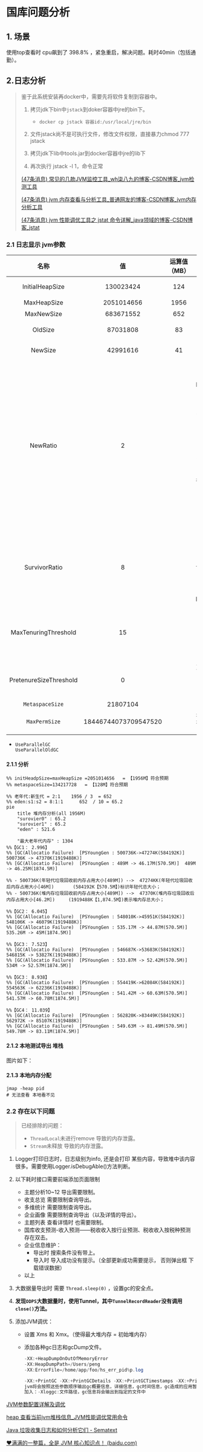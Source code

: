 # 国库问题分析

## 1. 场景

使用top查看时  cpu飙到了 398.8% ，紧急重启，解决问题。耗时40min（包括通勤）。

## 2.日志分析

> 鉴于此系统安装再docker中，需要先将软件复制到容器中。
>
> 1. 拷贝jdk下bin中`jstack`到doker容器中jre的bin下。
>
>    - ```shell
>      docker cp jstack 容器id:/usr/local/jre/bin
>      ```
>
> 2. 文件jstack尚不是可执行文件，修改文件权限，直接暴力chmod 777 jstack
>
> 3. 拷贝jdk下lib中tools.jar到docker容器中jre的lib下
>
> 4. 再次执行 jstack -l 1，命令正常
>
> [(47条消息) 常见的几款JVM监控工具_wh柒八九的博客-CSDN博客_jvm检测工具](https://blog.csdn.net/qq_31960623/article/details/120541633)
>
> [(47条消息) jvm 内存查看与分析工具_普通网友的博客-CSDN博客_jvm内存分析工具](https://blog.csdn.net/geejkse_seff/article/details/124276085?spm=1001.2101.3001.6650.9&utm_medium=distribute.pc_relevant.none-task-blog-2~default~BlogCommendFromBaidu~Rate-9-124276085-blog-120541633.pc_relevant_aa_2&depth_1-utm_source=distribute.pc_relevant.none-task-blog-2~default~BlogCommendFromBaidu~Rate-9-124276085-blog-120541633.pc_relevant_aa_2&utm_relevant_index=17)
>
> [(47条消息) jvm 性能调优工具之 jstat 命令详解_java领域的博客-CSDN博客_jstat](https://blog.csdn.net/javalingyu/article/details/124800644)



### 2.1 日志显示 jvm参数

|          名称          |          值          | 运算值（MB） |                             作用                             |
| :--------------------: | :------------------: | :----------: | :----------------------------------------------------------: |
|    InitialHeapSize     |      130023424       |     124      |                     JVM初始占用的堆内存                      |
|      MaxHeapSize       |      2051014656      |     1956     |                          最大堆内存                          |
|       MaxNewSize       |      683671552       |     652      |                        最大新生代内存                        |
|        OldSize         |       87031808       |      83      |                  JVM启动时分配的老年代内存                   |
|        NewSize         |       42991616       |      41      |                  JVM启动时分配的新生代内存                   |
|        NewRatio        |          2           |              | 指定老年代/新生代的堆内存比例。在hotspot虚拟机中，堆内存 = 新生代 + 老年代。如果-XX:NewRatio=4表示年轻代与年老代所占比值为1:4,年轻代占整个堆内存的1/5。`在设置了-XX:MaxNewSize的情况下，-XX:NewRatio的值会被忽略`，老年代的内存=堆内存 - 新生代内存。老年代的最大内存 = 堆内存 - 新生代 最大内存。 |
|     SurvivorRatio      |          8           |              | 设置新生代中1个Eden区与1个Survivor区的大小比值。在hotspot虚拟机中，新生代 = 1个Eden + 2个Survivor。Eden:S0:S1=8:1:1 |
|  MaxTenuringThreshold  |          15          |              | 设置新生代gc最大年龄。如果设置为0的话，则新生代对象直接进入老年代设置对象直接进入老年代 |
| PretenureSizeThreshold |          0           |              |   对象大小大于`N`字节的直接在老年代分配对象，0表示不做处理   |
|    `MetaspaceSize`     |       21807104       |              |                                                              |
|     `MaxPermSize`      | 18446744073709547520 |              |     **`永久代不属于堆内存，堆内存只包含新生代和老年代`**     |

- ```
  UseParallelGC
  UseParallelOldGC
  ```

#### 2.1.1 分析

``` mermaid
%% initHeadpSize=maxHeapSize =2051014656   = 【1956M】符合预期
%% metaspaceSize=134217728   = 【128M】符合预期

%% 老年代:新生代 = 2:1    1956 / 3  = 652
%% eden:s1:s2 = 8:1:1      652  / 10 = 65.2
pie
    title 堆内存分析(all 1956M)
    "surovier0" : 65.2
    "surovier1" : 65.2
    "eden" : 521.6
      
    "最大老年代内存" : 1304
%%【GC1： 2.996】
%% [GC(Allocatio Failure)  [PSYoungGen : 500736K->47274K(584192K)]  500736K -> 47370K(1919488K)]
%% [GC(Allocatio Failure)  [PSYoungGen : 489M -> 46.17M(570.5M)]  489M -> 46.25M(1874.5M)]

%% - 500736K(年轻代垃圾回收前内存占用大小[489M]) -->  47274KK(年轻代垃圾回收后内存占用大小[46M])       (584192K【570.5M】)标识年轻代总大小；
%% - 500736K(堆内存垃圾回收前内存占用大小[489M]) -->  47370K(堆内存垃圾回收后内存占用大小[46.2M])     (1919488K【1,874.5M】)表示堆内存总大小；
    
%%【GC2： 6.045】
%% [GC(Allocatio Failure)  [PSYoungGen : 548010K->45951K(584192K)]   548106K -> 46079K(1919488K)]
%% [GC(Allocatio Failure)  [PSYoungGen : 535.17M -> 44.87M(570.5M)]    535.26M -> 45M(1874.5M)]

%%【GC3： 7.523】
%% [GC(Allocatio Failure)  [PSYoungGen : 546687K->53683K(584192K)]   546815K -> 53827K(1919488K)]
%% [GC(Allocatio Failure)  [PSYoungGen : 533.87M -> 52.42M(570.5M)]    534M -> 52.57M(1874.5M)]

%%【GC3： 8.938】
%% [GC(Allocatio Failure)  [PSYoungGen : 554419K->62084K(584192K)]   554563K -> 62236K(1919488K)]
%% [GC(Allocatio Failure)  [PSYoungGen : 541.42M -> 60.63M(570.5M)]    541.57M -> 60.78M(1874.5M)]

%%【GC4： 11.039】
%% [GC(Allocatio Failure)  [PSYoungGen : 562820K->83449K(584192K)]   562972K -> 85107K(1919488K)]
%% [GC(Allocatio Failure)  [PSYoungGen : 549.63M -> 81.49M(570.5M)]    549.78M -> 83.11M(1874.5M)]
```

#### 2.1.2 本地测试导出 堆栈

图片如下：

#### 2.1.3 本地内存分配

```shell
jmap -heap pid  
# 无法查看 本地看不见
```

### 2.2 存在以下问题

> 已经排除的问题：
>
> - `ThreadLocal`未进行remove 导致的内存泄露。
> - `Stream`未释放  导致的内存泄露。

1. Logger打印日志时，日志级别为info, 还是会打印 某些内容，导致堆中该内容很多。需要使用Logger.isDebugAble()方法判断。

2. 以下耗时接口需要前端添加页面限制

   - 主题分析10~12 导出需要限制。
   - 收支总览  需要限制查询导出。
   - 多维统计  需要限制查询导出。
   - 企业画像  需要限制查询导出（以及详情的导出）。
   - 主题列表 查看详情时 也需要限制。
   - 国库收支预测-收入预测——税收收入按行业预测、税收收入按税种预测  存在双击。
   - 企业信息维护：
     - 导出时  搜索条件没有带上。
     - 导入时  导入成功没有提示。（全部更新成功需要提示， 否则弹出框  下载错误数据）
   - 以上

3. 大数据量导出时 需要 `Thread.sleep(0)` ，设置gc的安全点。

4. **发现`ODPS`大数据量时，使用Tunnel，其中`TunnelRecordReader`没有调用`close()`方法。**

5. 添加JVM调优：

   - 设置 Xms 和 Xmx。（使得最大堆内存 =  初始堆内存）

   - 添加各种gc日志和gcDump文件。

     ```java
     -XX:+HeapDumpOnOutOfMemoryError 
     -XX:HeapDumpPath=/Users/peng
     -XX:ErrorFile=/home/app/foo/hs_err_pid%p.log    
     
     -XX:+PrintGC -XX:+PrintGCDetails -XX:+PrintGCTimestamps -XX:+PrintGCApplicationStopedTime   
     jvm将会按照这些参数顺序输出gc概要信息，详细信息，gc时间信息，gc造成的应用暂停时间。
     加入：-Xloggc:文件路径，gc信息将会输出到指定的文件中 
     ```

[JVM参数配置详解及调优](https://blog.csdn.net/lpw_cn/article/details/84594859)

[heap 查看当前jvm堆栈信息_JVM性能调优常用命令](https://blog.csdn.net/weixin_28728443/article/details/113076413)

[Java 垃圾收集日志和如何分析它们 - Sematext](https://sematext.com/blog/java-garbage-collection-logs/)



[♥满满的一整篇，全是 JVM 核心知识点！ (baidu.com)](https://baijiahao.baidu.com/s?id=1687079316127790177&wfr=spider&for=pc)
